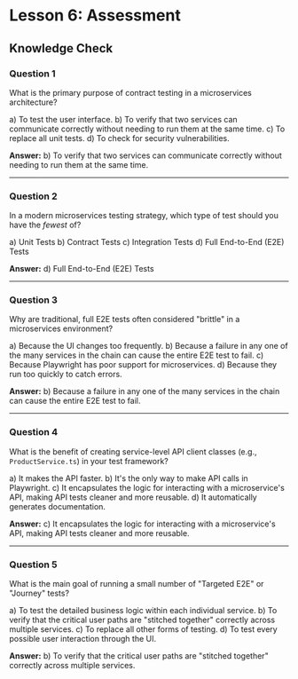# Lesson 6: Assessment

## Knowledge Check

### Question 1
What is the primary purpose of contract testing in a microservices architecture?

a) To test the user interface.
b) To verify that two services can communicate correctly without needing to run them at the same time.
c) To replace all unit tests.
d) To check for security vulnerabilities.

**Answer:** b) To verify that two services can communicate correctly without needing to run them at the same time.

---

### Question 2
In a modern microservices testing strategy, which type of test should you have the *fewest* of?

a) Unit Tests
b) Contract Tests
c) Integration Tests
d) Full End-to-End (E2E) Tests

**Answer:** d) Full End-to-End (E2E) Tests

---

### Question 3
Why are traditional, full E2E tests often considered "brittle" in a microservices environment?

a) Because the UI changes too frequently.
b) Because a failure in any one of the many services in the chain can cause the entire E2E test to fail.
c) Because Playwright has poor support for microservices.
d) Because they run too quickly to catch errors.

**Answer:** b) Because a failure in any one of the many services in the chain can cause the entire E2E test to fail.

---

### Question 4
What is the benefit of creating service-level API client classes (e.g., `ProductService.ts`) in your test framework?

a) It makes the API faster.
b) It's the only way to make API calls in Playwright.
c) It encapsulates the logic for interacting with a microservice's API, making API tests cleaner and more reusable.
d) It automatically generates documentation.

**Answer:** c) It encapsulates the logic for interacting with a microservice's API, making API tests cleaner and more reusable.

---

### Question 5
What is the main goal of running a small number of "Targeted E2E" or "Journey" tests?

a) To test the detailed business logic within each individual service.
b) To verify that the critical user paths are "stitched together" correctly across multiple services.
c) To replace all other forms of testing.
d) To test every possible user interaction through the UI.

**Answer:** b) To verify that the critical user paths are "stitched together" correctly across multiple services.